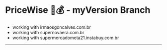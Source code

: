 # PriceWise 🛒💰 - myVersion Branch

- working with irmaosgoncalves.com.br
- working with supernovaera.com.br
- working with supermercadometa21.instabuy.com.br

---
